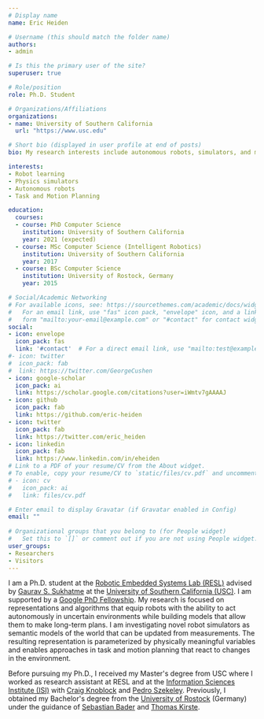 ```yaml
---
# Display name
name: Eric Heiden

# Username (this should match the folder name)
authors:
- admin

# Is this the primary user of the site?
superuser: true

# Role/position
role: Ph.D. Student

# Organizations/Affiliations
organizations:
- name: University of Southern California
  url: "https://www.usc.edu"

# Short bio (displayed in user profile at end of posts)
bio: My research interests include autonomous robots, simulators, and motion planning.

interests:
- Robot learning
- Physics simulators
- Autonomous robots
- Task and Motion Planning

education:
  courses:
  - course: PhD Computer Science
    institution: University of Southern California
    year: 2021 (expected)
  - course: MSc Computer Science (Intelligent Robotics)
    institution: University of Southern California
    year: 2017
  - course: BSc Computer Science
    institution: University of Rostock, Germany
    year: 2015

# Social/Academic Networking
# For available icons, see: https://sourcethemes.com/academic/docs/widgets/#icons
#   For an email link, use "fas" icon pack, "envelope" icon, and a link in the
#   form "mailto:your-email@example.com" or "#contact" for contact widget.
social:
- icon: envelope
  icon_pack: fas
  link: '#contact'  # For a direct email link, use "mailto:test@example.org".
#- icon: twitter
#  icon_pack: fab
#  link: https://twitter.com/GeorgeCushen
- icon: google-scholar
  icon_pack: ai
  link: https://scholar.google.com/citations?user=iWmtv7gAAAAJ
- icon: github
  icon_pack: fab
  link: https://github.com/eric-heiden
- icon: twitter
  icon_pack: fab
  link: https://twitter.com/eric_heiden
- icon: linkedin
  icon_pack: fab
  link: https://www.linkedin.com/in/eheiden
# Link to a PDF of your resume/CV from the About widget.
# To enable, copy your resume/CV to `static/files/cv.pdf` and uncomment the lines below.  
# - icon: cv
#   icon_pack: ai
#   link: files/cv.pdf

# Enter email to display Gravatar (if Gravatar enabled in Config)
email: ""
  
# Organizational groups that you belong to (for People widget)
#   Set this to `[]` or comment out if you are not using People widget.  
user_groups:
- Researchers
- Visitors
---
```


I am a Ph.D. student at the [Robotic Embedded Systems Lab (RESL)](http://robotics.usc.edu/resl) advised by [Gaurav S. Sukhatme](http://robotics.usc.edu/~gaurav/) at the [University of Southern California (USC)](http://www.usc.edu"). I am supported by a [Google PhD Fellowship](https://research.google/outreach/phd-fellowship/recipients/?category=2020).
My research is focused on representations and algorithms that equip robots with the ability to act autonomously in uncertain environments while building models that allow them to make long-term plans. I am investigating novel robot simulators as semantic models of the world that can be updated from measurements. The resulting representation is parameterized by physically meaningful variables and enables approaches in task and motion planning that react to changes in the environment.

Before pursuing my Ph.D., I received my Master's degree from USC where I worked as research assistant at RESL and at the [Information Sciences Institute (ISI)](http://www.isi.edu/home) with [Craig Knoblock](http://usc-isi-i2.github.io/knoblock/) and [Pedro Szekeley](http://usc-isi-i2.github.io/szekely/). Previously, I obtained my Bachelor's degree from the [University of Rostock](https://www.uni-rostock.de/) (Germany) under the guidance of [Sebastian Bader](https://www.mmis.informatik.uni-rostock.de/staff/#c700759) and [Thomas Kirste](https://www.mmis.informatik.uni-rostock.de/staff/#c698787).
